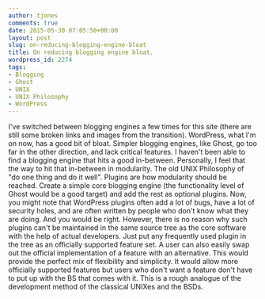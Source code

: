 ```yaml
---
author: tjones
comments: true
date: 2015-05-30 07:05:50+00:00
layout: post
slug: on-reducing-blogging-engine-bloat
title: On reducing blogging engine bloat.
wordpress_id: 2274
tags:
- Blogging
- Ghost
- UNIX
- UNIX Philosophy
- WordPress
---
```


I've switched between blogging engines a few times for this site (there are still some broken links and images from the transition). WordPress, what I'm on now, has a good bit of bloat. Simpler blogging engines, like Ghost, go too far in the other direction, and lack critical features.  I haven't been able to find a blogging engine that hits a good in-between. Personally, I feel that the way to hit that in-between in modularity.  The old UNIX Philosophy of "do one thing and do it well". Plugins are how modularity should be reached. Create a simple core blogging engine (the functionality level of Ghost would be a good target) and add the rest as optional plugins. Now, you might note that WordPress plugins often add a lot of bugs, have a lot of security holes, and are often written by people who don't know what they are doing. And you would be right. However, there is no reason why such plugins can't be maintained in the same source tree as the core software with the help of actual developers. Just put any frequently used plugin in the tree as an officially supported feature set. A user can also easily swap out the official implementation of a feature with an alternative.   This would provide the perfect mix of flexibility and simplicity.  It would allow more officially supported features but users who don't want a feature don't have to put up with the BS that comes with it.  This is a rough analogue of the development method of the classical UNIXes and the BSDs.
